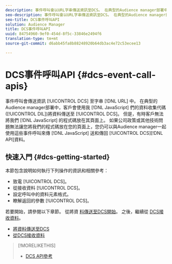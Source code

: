 ```yaml
---
description: 事件呼叫會以URL字串傳送資訊至DCS。 在典型的Audience manager部署中，客戶會使用我們的JavaScript資料收集代碼(DIL)將資料傳送至DCS。 不過，有時客戶無法將JavaScript程式碼放在其頁面上。 如果公司政策或其他技術問題無法將我們的JavaScript程式碼放在您的頁面上，您仍可以與Audience manager搭配使用這些事件呼叫API，從DCS傳送和傳回資料。
seo-description: 事件呼叫會以URL字串傳送資訊至DCS。 在典型的Audience manager部署中，客戶會使用我們的JavaScript資料收集代碼(DIL)將資料傳送至DCS。 不過，有時客戶無法將JavaScript程式碼放在其頁面上。 如果公司政策或其他技術問題無法將我們的JavaScript程式碼放在您的頁面上，您仍可以與Audience manager搭配使用這些事件呼叫API，從DCS傳送和傳回資料。
seo-title: DCS事件呼叫API
solution: Audience Manager
title: DCS事件呼叫API
uuid: 84754960-9ef0-454d-8f5c-33846e2494f6
translation-type: tm+mt
source-git-commit: d6abb45fa8b88248920b64db3ac4e72c53ecee13

---
```



# DCS事件呼叫API {#dcs-event-call-apis}

事件呼叫會傳送資訊 [!UICONTROL DCS] 至字串 [!DNL URL] 中。 在典型的Audience manager部署中，客戶會使用我 [!DNL JavaScript] 們的資料收集代碼([!UICONTROL DIL])將資料傳送至 [!UICONTROL DCS]。 但是，有時客戶無法將我們 [!DNL JavaScript] 的程式碼放在其頁面上。 如果公司政策或其他技術問題無法讓您將我們的程式碼放在您的頁面上，您仍可以與Audience manager一起使用這些事件呼叫來傳 [!DNL JavaScript] 送和傳回 [!UICONTROL DCS][!DNL API]資料。

## 快速入門 {#dcs-getting-started}

本節包含說明如何執行下列操作的資訊和相關參考：

* 致電 [!UICONTROL DCS]。
* 從接收資料 [!UICONTROL DCS]。
* 設定呼叫中的資料元素格式。
* 瞭解返回的參數 [!UICONTROL DCS]。

若要開始，請參閱以下章節。 從將資 [料傳送至DCS開始](../../../api/dcs-intro/dcs-event-calls/dcs-url-send.md)。 之後，繼續從 [DCS接收資料](../../../api/dcs-intro/dcs-event-calls/dcs-url-receive.md)。

* [將資料傳送至DCS](dcs-url-send.md)
* [從DCS接收資料](dcs-url-receive.md)

>[!MORELIKETHIS]
>
>* [DCS API參考](../../../api/dcs-intro/dcs-api-reference/dcs-api-methods.md)

